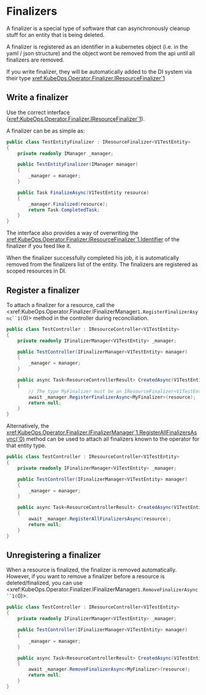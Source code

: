 # Finalizers

A finalizer is a special type of software that can asynchronously
cleanup stuff for an entity that is being deleted.

A finalizer is registered as an identifier in a kubernetes
object (i.e. in the yaml / json structure) and the object
wont be removed from the api until all finalizers are removed.

If you write finalizer, they will be automatically added to the
DI system via their type <xref:KubeOps.Operator.Finalizer.IResourceFinalizer`1>

## Write a finalizer

Use the correct interface (<xref:KubeOps.Operator.Finalizer.IResourceFinalizer`1>).

A finalizer can be as simple as:

```csharp
public class TestEntityFinalizer : IResourceFinalizer<V1TestEntity>
{
    private readonly IManager _manager;

    public TestEntityFinalizer(IManager manager)
    {
        _manager = manager;
    }

    public Task FinalizeAsync(V1TestEntity resource)
    {
        _manager.Finalized(resource);
        return Task.CompletedTask;
    }
}
```

The interface also provides a way of overwriting the
<xref:KubeOps.Operator.Finalizer.IResourceFinalizer`1.Identifier> of the finalizer if you feed like it.

When the finalizer successfully completed his job, it is automatically removed
from the finalizers list of the entity. The finalizers are registered
as scoped resources in DI.

## Register a finalizer

To attach a finalizer for a resource, call the
<xref:KubeOps.Operator.Finalizer.IFinalizerManager` 1.RegisterFinalizerAsync``1( `0)>
method in the controller during reconciliation.

```csharp
public class TestController : IResourceController<V1TestEntity>
{
    private readonly IFinalizerManager<V1TestEntity> _manager;

    public TestController(IFinalizerManager<V1TestEntity> manager)
    {
        _manager = manager;
    }

    public async Task<ResourceControllerResult> CreatedAsync(V1TestEntity resource)
    {
        // The type MyFinalizer must be an IResourceFinalizer<V1TestEntity>
        await _manager.RegisterFinalizerAsync<MyFinalizer>(resource);
        return null;
    }
}
```

Alternatively, the <xref:KubeOps.Operator.Finalizer.IFinalizerManager`1.RegisterAllFinalizersAsync(`0)>
method can be used to attach all finalizers known to the operator for that entity type.

```csharp
public class TestController : IResourceController<V1TestEntity>
{
    private readonly IFinalizerManager<V1TestEntity> _manager;

    public TestController(IFinalizerManager<V1TestEntity> manager)
    {
        _manager = manager;
    }

    public async Task<ResourceControllerResult> CreatedAsync(V1TestEntity resource)
    {
        await _manager.RegisterAllFinalizersAsync(resource);
        return null;
    }
}
```

## Unregistering a finalizer

When a resource is finalized, the finalizer is removed automatically.
However, if you want to remove a finalizer before a resource is deleted/finalized,
you can use <xref:KubeOps.Operator.Finalizer.IFinalizerManager` 1.RemoveFinalizerAsync``1( `0)>.

```csharp
public class TestController : IResourceController<V1TestEntity>
{
    private readonly IFinalizerManager<V1TestEntity> _manager;

    public TestController(IFinalizerManager<V1TestEntity> manager)
    {
        _manager = manager;
    }

    public async Task<ResourceControllerResult> CreatedAsync(V1TestEntity resource)
    {
        await _manager.RemoveFinalizerAsync<MyFinalizer>(resource);
        return null;
    }
}
```
